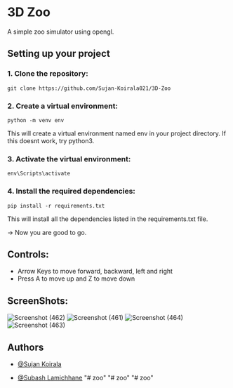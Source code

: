 # 3D Zoo

A simple zoo simulator using opengl.
## Setting up your project
### 1. Clone the repository:
```
git clone https://github.com/Sujan-Koirala021/3D-Zoo
````

### 2. Create a virtual environment:
```python -m venv env```

This will create a virtual environment named env in your project directory. If this doesnt work, try python3.

### 3. Activate the virtual environment:
```env\Scripts\activate```

### 4. Install the required dependencies:
```pip install -r requirements.txt```

This will install all the dependencies listed in the requirements.txt file.

-> Now you are good to go.
## Controls:
- Arrow Keys to move forward, backward, left and right
- Press A to move up and Z to move down 

## ScreenShots:
![Screenshot (462)](https://github.com/Sujan-Koirala021/3D-Zoo/assets/84112374/036962d2-a446-430b-89fb-70e394a62bd5)
![Screenshot (461)](https://github.com/Sujan-Koirala021/3D-Zoo/assets/84112374/b50ce476-9f0f-4d02-90f6-13696cf0fdd7)
![Screenshot (464)](https://github.com/Sujan-Koirala021/3D-Zoo/assets/84112374/cd98cd84-bda7-4415-93aa-409889aed1c6)
![Screenshot (463)](https://github.com/Sujan-Koirala021/3D-Zoo/assets/84112374/3124f2c4-47d9-41d1-ac02-3f4355378084)



## Authors

 - [@Sujan Koirala](https://github.com/Sujan-Koirala021)

 - [@Subash Lamichhane](https://github.com/Subash-Lamichhane)
"# zoo" 
"# zoo" 
"# zoo" 
